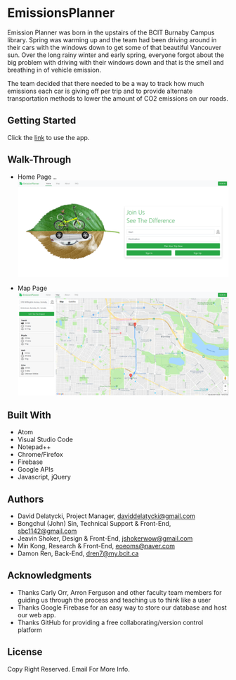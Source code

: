 # EmissionsPlanner

Emission Planner was born in the upstairs of the BCIT Burnaby Campus library.
Spring was warming up and the team had been driving around in their cars with
the windows down to get some of that beautiful Vancouver sun. Over the long
rainy winter and early spring, everyone forgot about the big problem with
driving with their windows down and that is the smell and breathing in of
vehicle emission.

The team decided that there needed to be a way to track how much emissions each
car is giving off per trip and to provide alternate transportation methods to
lower the amount of CO2 emissions on our roads.

## Getting Started

Click the [link](http://team-04-comp-2930.firebaseapp.com/) to use the app.

## Walk-Through

- Home Page ..
   ![Home](./ReadMe_Screenshots/Home_Page.png)

- Map Page
   ![Map](./ReadMe_Screenshots/Map_Page.png)

## Built With

- Atom
- Visual Studio Code
- Notepad++
- Chrome/Firefox
- Firebase
- Google APIs
- Javascript, jQuery

## Authors

- David Delatycki, Project Manager, <daviddelatycki@gmail.com>
- Bongchul (John) Sin, Technical Support & Front-End, <sbc1142@gmail.com>
- Jeavin Shoker, Design & Front-End, <jshokerwow@gmail.com>
- Min Kong, Research & Front-End, <eoeoms@naver.com>
- Damon Ren, Back-End, <dren7@my.bcit.ca>

## Acknowledgments

- Thanks Carly Orr, Arron Ferguson and other faculty team members for guiding us
through the process and teaching us to think like a user
- Thanks Google Firebase for an easy way to store our database and host our web
app.
- Thanks GitHub for providing a free collaborating/version control platform

## License

Copy Right Reserved. Email For More Info.
